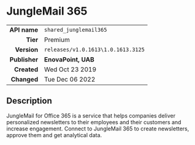 # JungleMail 365
| | |
|-:|-|
|**API name**|`shared_junglemail365`|
|**Tier**|Premium|
|**Version**|`releases/v1.0.1613\1.0.1613.3125`|
|**Publisher**|**EnovaPoint, UAB**|
|**Created**|Wed Oct 23 2019|
|**Changed**|Tue Dec 06 2022|

## Description
JungleMail for Office 365 is a service that helps companies deliver personalized newsletters to their employees and their customers and increase engagement. Connect to JungleMail 365 to create newsletters, approve them and get analytical data.
